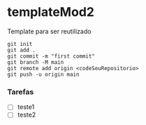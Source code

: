 # templateMod2
Template para ser reutilizado

```
git init
git add .
git commit -m "first commit"
git branch -M main
git remote add origin <codeSeuRepositorio>
git push -u origin main
```

### Tarefas
- [ ] teste1
- [ ] teste2
